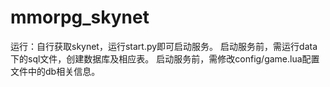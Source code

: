 # mmorpg_skynet

运行：自行获取skynet，运行start.py即可启动服务。
启动服务前，需运行data下的sql文件，创建数据库及相应表。
启动服务前，需修改config/game.lua配置文件中的db相关信息。
